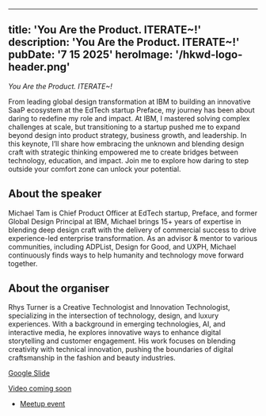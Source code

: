 
---
title: 'You Are the Product. ITERATE~!'
description: 'You Are the Product. ITERATE~!'
pubDate: '7 15 2025'
heroImage: '/hkwd-logo-header.png'
---

*You Are the Product. ITERATE~!*

From leading global design transformation at IBM to building an innovative SaaP ecosystem at the EdTech startup Preface, my journey has been about daring to redefine my role and impact. At IBM, I mastered solving complex challenges at scale, but transitioning to a startup pushed me to expand beyond design into product strategy, business growth, and leadership. In this keynote, I’ll share how embracing the unknown and blending design craft with strategic thinking empowered me to create bridges between technology, education, and impact. Join me to explore how daring to step outside your comfort zone can unlock your potential.

## About the speaker

Michael Tam is Chief Product Officer at EdTech startup, Preface, and former Global Design Principal at IBM, Michael brings 15+ years of expertise in blending deep design craft with the delivery of commercial success to drive experience-led enterprise transformation. As an advisor & mentor to various communities, including ADPList, Design for Good, and UXPH, Michael continuously finds ways to help humanity and technology move forward together.

## About the organiser

​Rhys Turner is a Creative Technologist and Innovation Technologist, specializing in the intersection of technology, design, and luxury experiences. With a background in emerging technologies, AI, and interactive media, he explores innovative ways to enhance digital storytelling and customer engagement. His work focuses on blending creativity with technical innovation, pushing the boundaries of digital craftsmanship in the fashion and beauty industries.

[Google Slide](https://docs.google.com/presentation/d/1uTirfFwgzMmA67O1_nu5aaswSDHbKH_Uly4-E2Yv7Xs/edit?slide=id.g12c16a3246_0_2#slide=id.g12c16a3246_0_2)

[Video coming soon]()

- [Meetup event](https://www.meetup.com/hk-web-dev/events/308270298)
<!-- - [Luma event](https://lu.ma/b2b4r787)   -->